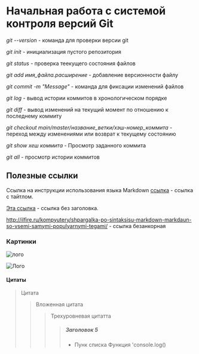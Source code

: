 # Начальная работа с системой контроля версий Git
*git --version* - команда для проверки версии git

*git init* - инициализация пустого репозитория

*git status* - проверка теекущего состояния файлов

*git add имя_файла.расширение* - добавление версионности файлу

*git commit -m "Message"* - команда для фиксации изменений файлов

*git log* - вывод истории коммитов в хронологическом порядке

*git diff* - вывод изменений на текущий момент по отношению к последнему коммиту

*git checkout main/master/название_ветки/хэш-номер_коммита* - переход между изменениями или возврат к текущему состоянию

*git show хеш коммита* - Просмотр заданного коммита

*git all* - просмотр истории коммитов

## Полезные ссылки ##

Ссылка на инструкции использования языка Markdown [ссылка](https://habr.com/ru/company/ruvds/blog/599929/?ysclid=l73g1uawu631004005])  - ссылка с тайтлом.


[Эта ссылка](http://ilfire.ru/kompyutery/shpargalka-po-sintaksisu-markdown-markdaun-so-vsemi-samymi-populyarnymi-tegami/) - ссылка без заголовка.

<http://ilfire.ru/kompyutery/shpargalka-po-sintaksisu-markdown-markdaun-so-vsemi-samymi-populyarnymi-tegami/>  -  ссылка безанкорная


### Картинки ###

![лого](https://miro.medium.com/max/1400/1*bvMUGHtl8oJP5rZPV7X8eg.png)

![Лого](https://upload.wikimedia.org/wikipedia/commons/thumb/0/03/Markdown_cheat_sheet_bulgarian.pdf/page1-1200px-Markdown_cheat_sheet_bulgarian.pdf.jpg "Шпаргалка")

 #### Цитаты


>Цитата
>>Вложенная цитата
>>>Трехуровневая цитатта
>>>>##### Заголовок 5
>>>>* Пунк списка
>>>> Функция 'console.log()



